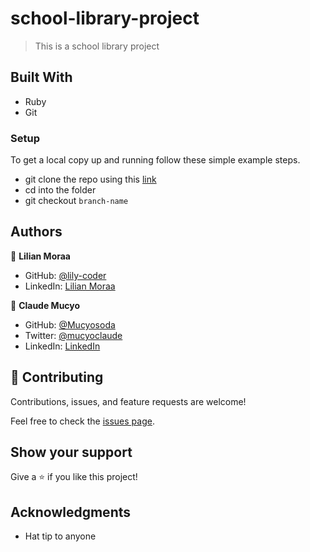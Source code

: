# school-library-project

> This is a school library project
## Built With

- Ruby
- Git

### Setup
To get a local copy up and running follow these simple example steps.

- git clone the repo using this [link](https://github.com/lily-coder/school-library-projct.git)
- cd into the folder
- git checkout `branch-name`
## Authors

👤 **Lilian Moraa**

- GitHub: [@lily-coder](https://github.com/lily-coder/)
- LinkedIn: [Lilian Moraa](https://www.linkedin.com/in/lilian-moraa-99950b1b8/)

👤 **Claude Mucyo**

- GitHub: [@Mucyosoda](https://github.com/Mucyosoda)
- Twitter: [@mucyoclaude](https://twitter.com/@ClaudeMucyo1)
- LinkedIn: [LinkedIn](https://www.linkedin.com/in/mucyoclaude)

## 🤝 Contributing

Contributions, issues, and feature requests are welcome!

Feel free to check the [issues page](https://github.com/lily-coder/school-library-projct/issues).

## Show your support

Give a ⭐️ if you like this project!

## Acknowledgments

- Hat tip to anyone 
